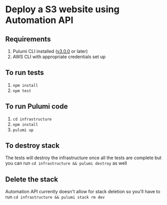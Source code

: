 # Deploy a S3 website using Automation API

## Requirements

1. Pulumi CLI installed ([v3.0.0](https://www.pulumi.com/docs/get-started/install/versions/) or later)
1. AWS CLI with appropriate credentials set up

## To run tests

1. `npm install` 
1. `npm test`

## To run Pulumi code

1. `cd infrastructure`
1. `npm install`
1. `pulumi up`

## To destroy stack

The tests will destroy the infrastructure once all the tests are complete but you can run `cd infrastructure && pulumi destroy` as well

## Delete the stack

Automation API currently doesn't allow for stack deletion so you'll have to run `cd infrastructure && pulumi stack rm dev` 
